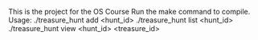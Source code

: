This is the project for the OS Course
Run the make command to compile.
Usage:
./treasure_hunt add <hunt_id>
./treasure_hunt list <hunt_id>
./treasure_hunt view <hunt_id> <treasure_id>
